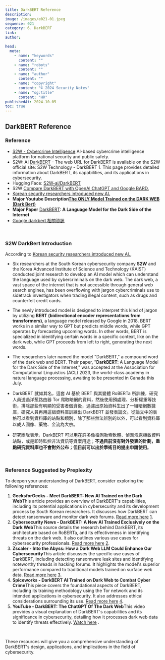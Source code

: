 ```yaml
---
title: DarkBERT Reference
description:
image: /images/e021-01.jpeg
sequence: 021
category: 6. DarkBERT
link:
author:

head:
  meta:
    - name: "keywords"
      content: ""
    - name: "robots"
      content: ""
    - name: "author"
      content: ""
    - name: "copyright"
      content: "© 2024 Security Notes"
    - name: "og:title"
      content: "HR"
publishedAt: 2024-10-05
toc: true
---
```


## DarkBERT Reference

### Reference

- <a href="https://s2w.inc/en">S2W - Cybercrime Intelligence</a> AI-based cybercrime intelligence platform for national security and public safety.
- S2W: AI <a href="https://s2w.inc/en/technology/tc01">DarkBERT</a> - The web URL for DarkBERT is available on the S2W official site: S2W Technology - DarkBERT 1. This page provides detailed information about DarkBERT, its capabilities, and its applications in cybersecurity.
- Hugging Face: <a href="https://huggingface.co/s2w-ai/DarkBERT">S2W-ai/DarkBERT</a>
- S2W <a href="https://www.youtube.com/watch?v=lTt8dQl0No8">Compare DarkBERT with OpenAI ChatGPT and Google BARD.</a>
- <a href="https://thereadable.co/korean-security-researchers-introduced-new-ai-and-it-is-sweeping-the-globe-2/">Korean security researchers introduced new AI.</a>
- **Major Youtube Description**<a href="https://www.youtube.com/watch?v=Kg8xoqHcdL4">**The ONLY Model Trained on the DARK WEB (Dark Bert)**</a>
- **Major Paper** <a href="https://arxiv.org/pdf/2305.08596">DarkBERT</a>: **A Language Model for the Dark Side of the Internet**
- <a href="https://www.google.com/search?q=darkbert&tbm=nws&source=univ&tbo=u&sa=X&ved=2ahUKEwjUir_3rYv_AhX0slYBHdbKC40Qt8YBKAF6BAgNEAY&biw=1280&bih=657&dpr=1.5">Google darkbert 相關資訊</a>

<br>

### S2W DarkBert Introduction

According to <a href="https://thereadable.co/korean-security-researchers-introduced-new-ai-and-it-is-sweeping-the-globe-2/">Korean security researchers introduced new AI.</a>,

- Six researchers at the South Korean cybersecurity company **S2W** and the Korea Advanced Institute of Science and Technology (KAIST) conducted joint research to develop an AI model which can understand the language used by cybercriminals on the dark web. The dark web, a vast space of the internet that is not accessible through general web search engines, has been overflowing with jargon cybercriminals use to sidetrack investigators when trading illegal content, such as drugs and counterfeit credit cards.

- The newly introduced model is designed to interpret this kind of jargon by utilizing **BERT (bidirectional encoder representations from transformers)**, a language model released by Google in 2018. BERT works in a similar way to GPT but predicts middle words, while GPT operates by forecasting upcoming words. In other words, BERT is specialized in identifying certain words in a specific context, like on the dark web, while GPT proceeds from left to right, generating the next words.

- The researchers later named the model "DarkBERT," a compound word of the dark web and BERT. Their paper, "**DarkBERT**: A Language Model for the Dark Side of the Internet," was accepted at the Association for Computational Linguistics (ACL) 2023, the world-class academy in natural language processing, awaiting to be presented in Canada this July.

- DarkBERT 就如其名，這套 AI 基於 BERT 與其變體 RoBERTa 所訓練，研究人員透過洋葱路由器 Tor 爬取暗網的資料，然後使用預處理、分析權重等技術，排除那些有明顯的受害者個資後，過濾出原始資料生出了一組暗網數據庫，研究人員再用這組資料庫訓練出 DarkBERT 並發表論文。從論文中的表格可以看到資料庫的站點和類別，除了那些無法辨別的以外，可以看到資料庫以成人圖像、藥物、金流為大宗。

- 研究團隊表示，DarkBERT 可以用在許多像檢測勒索軟體、偵測洩露機敏資料站點，或是即時監控非法資訊等資案用途；**不過目前沒有對外發表的計劃，重點研究資料庫也不會對外公布；但目前可以出於學術目的提出申請使用**。

<br>

### Reference Suggested by Preplexity

To deepen your understanding of DarkBERT, consider exploring the following references:

1. **GeeksforGeeks - Meet DarkBERT: New AI Trained on the Dark Web**This article provides an overview of DarkBERT's capabilities, including its potential applications in cybersecurity and its development process by South Korean researchers. It discusses how DarkBERT can detect ransomware and monitor dark web forums. [Read more here](https://www.geeksforgeeks.org/darkbert-new-ai-trained-on-the-dark-web/) [1](https://www.geeksforgeeks.org/darkbert-new-ai-trained-on-the-dark-web/).
2. **Cybersecurity News - DarkBERT: A New AI Trained Exclusively on the Dark Web**This source details the research behind DarkBERT, its architecture based on RoBERTa, and its effectiveness in identifying threats on the dark web. It also outlines various use cases for cybersecurity professionals. [Read more here](https://cybersecuritynews.com/darkbert-ai/) [2](https://cybersecuritynews.com/darkbert-ai/).
3. **Zscaler - Into the Abyss: How a Dark Web LLM Could Enhance Our Cybersecurity**This article discusses the specific use cases of DarkBERT, including detecting ransomware leak sites and identifying noteworthy threads in hacking forums. It highlights the model's superior performance compared to traditional models trained on surface web data. [Read more here](https://www.zscaler.com/cxorevolutionaries/insights/abyss-how-dark-web-llm-could-enhance-our-cybersecurity) [3](https://www.zscaler.com/cxorevolutionaries/insights/abyss-how-dark-web-llm-could-enhance-our-cybersecurity).
4. **Spiceworks - DarkBERT AI Trained on Dark Web to Combat Cyber Crime**This piece covers the foundational aspects of DarkBERT, including its training methodology using the Tor network and its intended applications in cybersecurity. It also addresses ethical considerations surrounding its use. [Read more here](https://www.spiceworks.com/tech/artificial-intelligence/news/darkbert-the-first-dark-web-trained-ai-is-here/) [4](https://www.spiceworks.com/tech/artificial-intelligence/news/darkbert-the-first-dark-web-trained-ai-is-here/).
5. **YouTube - DarkBERT: The ChatGPT Of The Dark Web**This video provides a visual explanation of DarkBERT's capabilities and its significance in cybersecurity, detailing how it processes dark web data to identify threats effectively. [Watch here](https://www.youtube.com/watch?v=XidhmlMTy1s) .

<br>

These resources will give you a comprehensive understanding of DarkBERT's design, applications, and implications in the field of cybersecurity.
